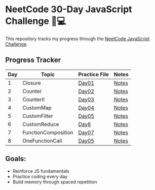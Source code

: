 # NeetCode 30-Day JavaScript Challenge 🧠💻

This repository tracks my progress through the [NeetCode JavaScript Challenge](https://neetcode.io/courses/lessons/30-day-javascript-challenge).

## Progress Tracker

| Day | Topic        | Practice File         | Notes           |
|-----|--------------|-----------------------|-----------------|
| 1   | Closure    | [Day01](Day01-Variables/practice.js) | [Notes](Day01-Variables/notes.md) |
| 2   | Counter       | [Day02](Day02-Arrays/practice.js)    | [Notes](Day02-Arrays/notes.md)    |
| 3   | CounterII        | [Day03](Day03-Loops/practice.js)     | [Notes](Day03-Loops/notes.md)     |
| 4   | CustomMap    | [Day04](Day04-Functions/practice.js) | [Notes](Day04-Functions/notes.md) |
| 5   | CustomFilter      | [Day05](Day05-Objects/practice.js)   | [Notes](Day05-Objects/notes.md)   |
| 6   | CustomReduce        | [Day6](Day06-CustomReduce/practice.js)     | [Notes](Day06-CustomReduce/notes.md)     |
| 7   | FunctionComposition    | [Day07](Day07-FunctionComposition/practice.js) | [Notes](Day07-FunctionComposition/notes.md) |
| 8   | OneFunctionCall      | [Day05](Day08-OneFunctionCall/practice.js)   | [Notes](Day08-OneFunctionCall/notes.md)   |


## Goals:
- Reinforce JS fundamentals
- Practice coding every day
- Build memory through spaced repetition

